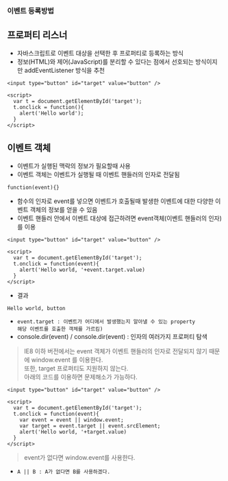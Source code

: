 ### 이벤트 등록방법
## 프로퍼티 리스너
- 자바스크립트로 이벤트 대상을 선택한 후 프로퍼티로 등록하는 방식
- 정보(HTML)와 제어(JavaScript)를 분리할 수 있다는 점에서 선호되는 방식이지만 addEventListener 방식을 추천

```
<input type="button" id="target" value="button" />

<script>
  var t = document.getElementById('target');
  t.onclick = function(){
    alert('Hello world');
  }
</script>
```


## 이벤트 객체
- 이벤트가 실행된 맥락의 정보가 필요할때 사용
- 이벤트 객체는 이벤트가 실행될 때 이벤트 핸들러의 인자로 전달됨
```
function(event){}
```
- 함수의 인자로 event를 넣으면 이벤트가 호출될때 발생한 이벤트에 대한 다양한 이벤트 객체의 정보를 얻을 수 있음
- 이벤트 핸들러 안에서 이벤트 대상에 접근하려면 event객체(이벤트 핸들러의 인자)를 이용

```
<input type="button" id="target" value="button" />

<script>
  var t = document.getElementById('target');
  t.onclick = function(event){
    alert('Hello world, '+event.target.value)
  }
</script>
```
- 결과
```
Hello world, button
```
- `event.target : 이벤트가 어디에서 발생했는지 알아낼 수 있는 property`<br/>`해당 이벤트를 호출한 객체를 가르킴)`
- console.dir(event) \/ console.dir(event) : 인자의 여러가지 프로퍼티 탐색

> IE8 이하 버전에서는 event 객체가 이벤트 핸들러의 인자로 전달되지 않기 때문에 window.event 를 이용한다.<br/>또한, target 프로퍼티도 지원하지 않는다.<br/>아래의 코드를 이용하면 문제해소가 가능하다.

```
<input type="button" id="target" value="button" />

<script>
  var t = document.getElementById('target');
  t.onclick = function(event){
    var event = event || window.event;
    var target = event.target || event.srcElement;
    alert('Hello world, '+target.value)
  }
</script>
```
> event가 없다면 window.event를 사용한다.

- `A || B : A가 없다면 B를 사용하겠다.`
